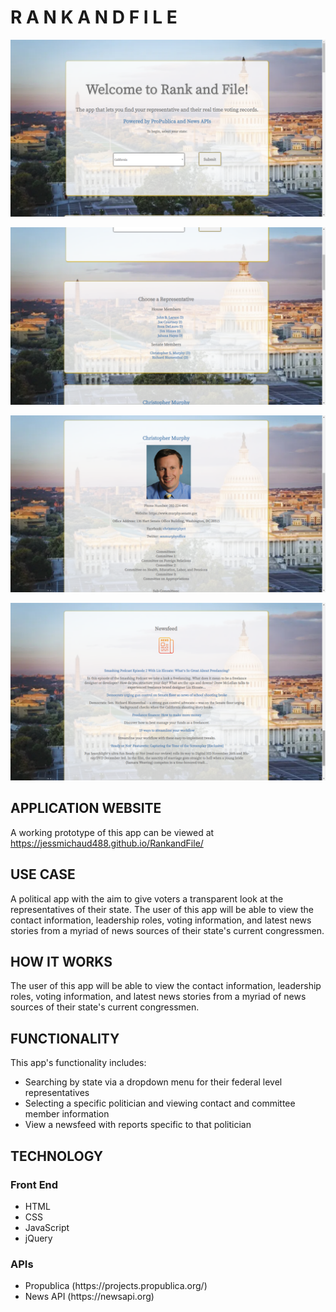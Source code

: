 <h1>R A N K  A N D  F I L E</h1>

![Home Page](Images/RankandFileHomepage.png)

![Select Page](Images/RankandFileSelect.png)

![Profile Page](Images/RankandFileProfile.png)

![Newsfeed Page](Images/RankandFileNewsfeed.png)

<h2>APPLICATION WEBSITE</h2>
<p>A working prototype of this app can be viewed at <a href="https://jessmichaud488.github.io/RankandFile/">https://jessmichaud488.github.io/RankandFile/</a></p>

<h2>USE CASE</h2>
<p>A political app with the aim to give voters a transparent look at the representatives of their state. The user of this app will be able to view the contact information, leadership roles, voting information, and latest news stories from a myriad of news sources of their state's current congressmen.</p>

<h2>HOW IT WORKS</h2>
<p>The user of this app will be able to view the contact information, leadership roles, voting information, and latest news stories from a myriad of news sources of their state's current congressmen.</p>

<h2>FUNCTIONALITY</h2>
<p>This app's functionality includes:</p>
<ul>
<li>Searching by state via a dropdown menu for their federal level representatives</li>
<li>Selecting a specific politician and viewing contact and committee member information</li>
<li>View a newsfeed with reports specific to that politician</li>
</ul>

<h2>TECHNOLOGY</h2>
<h3>Front End</h3>
<ul>
	<li>HTML</li>
	<li>CSS</li>
	<li>JavaScript</li>
	<li>jQuery</li>
</ul>

<h3>APIs</h3>
<ul>
	<li>Propublica (https://projects.propublica.org/)</li>
	<li>News API (https://newsapi.org)</li>
</ul>